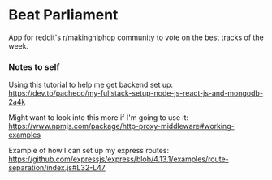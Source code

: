 # Beat Parliament

App for reddit's r/makinghiphop community to vote on the best tracks of the week. 


### Notes to self

Using this tutorial to help me get backend set up: https://dev.to/pacheco/my-fullstack-setup-node-js-react-js-and-mongodb-2a4k


Might want to look into this more if I'm going to use it: https://www.npmjs.com/package/http-proxy-middleware#working-examples


Example of how I can set up my express routes: https://github.com/expressjs/express/blob/4.13.1/examples/route-separation/index.js#L32-L47